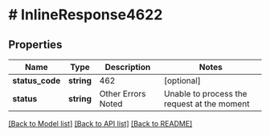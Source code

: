 # # InlineResponse4622

## Properties

Name | Type | Description | Notes
------------ | ------------- | ------------- | -------------
**status_code** | **string** | 462 | [optional]
**status** | **string** | Other Errors Noted  | Unable to process the request at the moment | [optional]

[[Back to Model list]](../../README.md#models) [[Back to API list]](../../README.md#endpoints) [[Back to README]](../../README.md)
